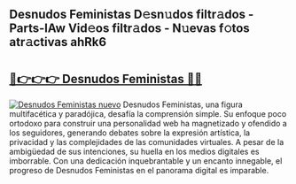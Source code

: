 ## Desnudos Feministas D𝚎sn𝚞dos filtr𝚊dos - Parts-lAw Vid𝚎os filtr𝚊dos - N𝚞evas f𝚘tos atr𝚊ctivas ahRk6

# <h2><a href="http://mb3gib0.tromn.icu/?c=Desnudos+Feministas">🔗👉👉👉 Desnudos Feministas 🔗🔗</a></h2>

[![Desnudos Feministas nuevo](https://i.imgur.com/pEAQMta.gif)](http://mb3gib0.tromn.icu/?c=Desnudos+Feministas)
Desnudos Feministas, una figura multifacética y paradójica, desafía la comprensión simple. Su enfoque poco ortodoxo para construir una personalidad web ha magnetizado y ofendido a los seguidores, generando debates sobre la expresión artística, la privacidad y las complejidades de las comunidades virtuales. A pesar de la ambigüedad de sus intenciones, su huella en los medios digitales es imborrable. Con una dedicación inquebrantable y un encanto innegable, el progreso de Desnudos Feministas en el panorama digital es imparable.
